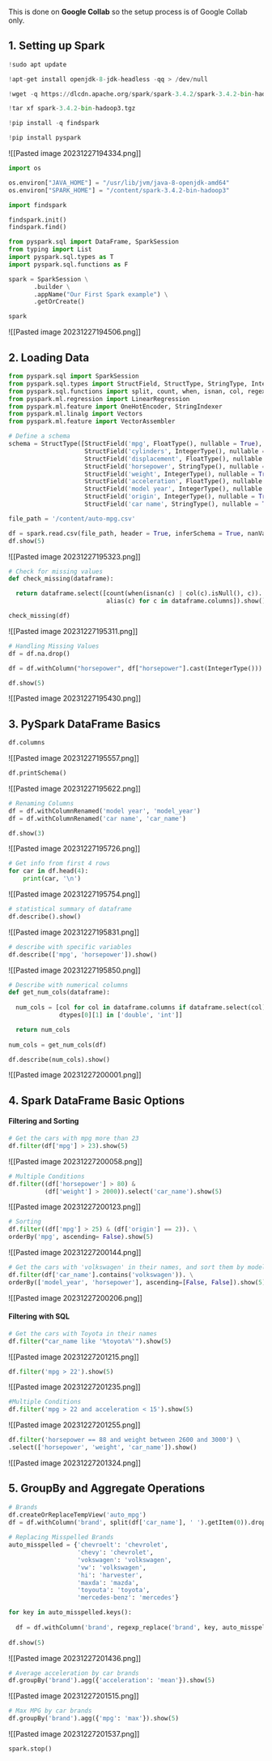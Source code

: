 This is done on **Google Collab** so the setup process is of Google Collab only.

## 1. Setting up Spark

```python
!sudo apt update

!apt-get install openjdk-8-jdk-headless -qq > /dev/null

!wget -q https://dlcdn.apache.org/spark/spark-3.4.2/spark-3.4.2-bin-hadoop3.tgz

!tar xf spark-3.4.2-bin-hadoop3.tgz

!pip install -q findspark

!pip install pyspark
```
![[Pasted image 20231227194334.png]]

```python
import os

os.environ["JAVA_HOME"] = "/usr/lib/jvm/java-8-openjdk-amd64"
os.environ["SPARK_HOME"] = "/content/spark-3.4.2-bin-hadoop3"
```

```python
import findspark

findspark.init()
findspark.find()
```

```python
from pyspark.sql import DataFrame, SparkSession
from typing import List
import pyspark.sql.types as T
import pyspark.sql.functions as F
```

```python
spark = SparkSession \
       .builder \
       .appName("Our First Spark example") \
       .getOrCreate()
```

```python
spark
```
![[Pasted image 20231227194506.png]]

## 2. Loading Data 

```python
from pyspark.sql import SparkSession
from pyspark.sql.types import StructField, StructType, StringType, IntegerType, FloatType
from pyspark.sql.functions import split, count, when, isnan, col, regexp_replace
from pyspark.ml.regression import LinearRegression
from pyspark.ml.feature import OneHotEncoder, StringIndexer
from pyspark.ml.linalg import Vectors
from pyspark.ml.feature import VectorAssembler
```

```python
# Define a schema
schema = StructType([StructField('mpg', FloatType(), nullable = True),
                     StructField('cylinders', IntegerType(), nullable = True),
                     StructField('displacement', FloatType(), nullable = True),
                     StructField('horsepower', StringType(), nullable = True),
                     StructField('weight', IntegerType(), nullable = True),
                     StructField('acceleration', FloatType(), nullable = True),
                     StructField('model year', IntegerType(), nullable = True),
                     StructField('origin', IntegerType(), nullable = True),
                     StructField('car name', StringType(), nullable = True)])

file_path = '/content/auto-mpg.csv'
```

```python
df = spark.read.csv(file_path, header = True, inferSchema = True, nanValue = '?')
df.show(5)
```
![[Pasted image 20231227195323.png]]

```python
# Check for missing values
def check_missing(dataframe):

  return dataframe.select([count(when(isnan(c) | col(c).isNull(), c)). \
                           alias(c) for c in dataframe.columns]).show()

check_missing(df)
```
![[Pasted image 20231227195311.png]]

```python
# Handling Missing Values
df = df.na.drop()

df = df.withColumn("horsepower", df["horsepower"].cast(IntegerType()))   # Convert Horsepower from str to int

df.show(5)
```
![[Pasted image 20231227195430.png]]

## 3. PySpark DataFrame Basics

```python
df.columns
```
![[Pasted image 20231227195557.png]]

```python
df.printSchema()
```
![[Pasted image 20231227195622.png]]

```python
# Renaming Columns
df = df.withColumnRenamed('model year', 'model_year')
df = df.withColumnRenamed('car name', 'car_name')

df.show(3)
```
![[Pasted image 20231227195726.png]]

```python
# Get info from first 4 rows
for car in df.head(4):
    print(car, '\n')
```
![[Pasted image 20231227195754.png]]

```python
# statistical summary of dataframe
df.describe().show()
```
![[Pasted image 20231227195831.png]]

```python
# describe with specific variables
df.describe(['mpg', 'horsepower']).show()
```
![[Pasted image 20231227195850.png]]

```python
# Describe with numerical columns
def get_num_cols(dataframe):
  
  num_cols = [col for col in dataframe.columns if dataframe.select(col). \
              dtypes[0][1] in ['double', 'int']]

  return num_cols
  
num_cols = get_num_cols(df)

df.describe(num_cols).show()
```
![[Pasted image 20231227200001.png]]

## 4. Spark DataFrame Basic Options
#### Filtering and Sorting

```python
# Get the cars with mpg more than 23
df.filter(df['mpg'] > 23).show(5)
```
![[Pasted image 20231227200058.png]]

```python
# Multiple Conditions
df.filter((df['horsepower'] > 80) &
          (df['weight'] > 2000)).select('car_name').show(5)
```
![[Pasted image 20231227200123.png]]

```python
# Sorting
df.filter((df['mpg'] > 25) & (df['origin'] == 2)). \
orderBy('mpg', ascending= False).show(5)
```
![[Pasted image 20231227200144.png]]

```python
# Get the cars with 'volkswagen' in their names, and sort them by model year and horsepower
df.filter(df['car_name'].contains('volkswagen')). \
orderBy(['model_year', 'horsepower'], ascending=[False, False]).show(5)
```
![[Pasted image 20231227200206.png]]

#### Filtering with SQL

```python
# Get the cars with Toyota in their names
df.filter("car_name like '%toyota%'").show(5)
```
![[Pasted image 20231227201215.png]]

```python
df.filter('mpg > 22').show(5)
```
![[Pasted image 20231227201235.png]]

```python
#Multiple Conditions
df.filter('mpg > 22 and acceleration < 15').show(5)
```
![[Pasted image 20231227201255.png]]

```python
df.filter('horsepower == 88 and weight between 2600 and 3000') \
.select(['horsepower', 'weight', 'car_name']).show()
```
![[Pasted image 20231227201324.png]]

## 5. GroupBy and Aggregate Operations

```python
# Brands
df.createOrReplaceTempView('auto_mpg')
df = df.withColumn('brand', split(df['car_name'], ' ').getItem(0)).drop('car_name')
  
# Replacing Misspelled Brands
auto_misspelled = {'chevroelt': 'chevrolet',
                   'chevy': 'chevrolet',
                   'vokswagen': 'volkswagen',
                   'vw': 'volkswagen',
                   'hi': 'harvester',
                   'maxda': 'mazda',
                   'toyouta': 'toyota',
                   'mercedes-benz': 'mercedes'}

for key in auto_misspelled.keys():
  
  df = df.withColumn('brand', regexp_replace('brand', key, auto_misspelled[key]))
  
df.show(5)
```
![[Pasted image 20231227201436.png]]

```python
# Average acceleration by car brands
df.groupBy('brand').agg({'acceleration': 'mean'}).show(5)
```
![[Pasted image 20231227201515.png]]

```python
# Max MPG by car brands
df.groupBy('brand').agg({'mpg': 'max'}).show(5)
```
![[Pasted image 20231227201537.png]]

```python
spark.stop()
```